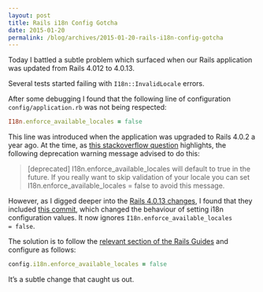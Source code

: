 ```yaml
---
layout: post
title: Rails i18n Config Gotcha
date: 2015-01-20
permalink: /blog/archives/2015-01-20-rails-i18n-config-gotcha
---
```


Today I battled a subtle problem which surfaced when our Rails
application was updated from Rails 4.012 to 4.0.13.

Several tests started failing with <code>I18n::InvalidLocale</code>
errors.

After some debugging I found that the following line of configuration
<code>config/application.rb</code> was not being respected:

```ruby
I18n.enforce_available_locales = false  
```

This line was introduced when the application was upgraded to Rails
4.0.2 a year ago. At the time, as [this stackoverflow
question](http://stackoverflow.com/questions/20361428/rails-i18n-validation-deprecation-warning)
highlights, the following deprecation warning message advised to do
this:

> \[deprecated\] I18n.enforce_available_locales will default to true in
> the future. If you really want to skip validation of your locale you
> can set I18n.enforce_available_locales = false to avoid this message.

However, as I digged deeper into the [Rails 4.0.13
changes](https://github.com/rails/rails/compare/v4.0.12...v4.0.13), I
found that they included [this
commit](https://github.com/rails/rails/commit/26cf9af9e5fd0fb08160adf296e67834b067976d#diff-5a01fa54cd7e307fec45a4c5d819c63a),
which changed the behaviour of setting i18n configuration values. It now
ignores <code lang='ruby'>I18n.enforce_available_locales = false</code>.

The solution is to follow the [relevant section of the Rails
Guides](http://guides.rubyonrails.org/v4.0.13/configuring.html#configuring-i18n)
and configure as follows:

```ruby
config.i18n.enforce_available_locales = false  
```

It’s a subtle change that caught us out.
